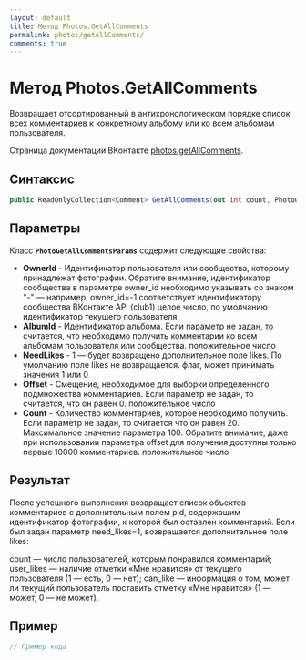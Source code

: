 ```yaml
---
layout: default
title: Метод Photos.GetAllComments
permalink: photos/getAllComments/
comments: true
---
```

# Метод Photos.GetAllComments
Возвращает отсортированный в антихронологическом порядке список всех комментариев к конкретному альбому или ко всем альбомам пользователя.

Страница документации ВКонтакте [photos.getAllComments](https://vk.com/dev/photos.getAllComments).
## Синтаксис
``` csharp
public ReadOnlyCollection<Comment> GetAllComments(out int count, PhotoGetAllCommentsParams @params)
```

## Параметры
Класс **`PhotoGetAllCommentsParams`** содержит следующие свойства:

+ **OwnerId** - Идентификатор пользователя или сообщества, которому принадлежат фотографии. Обратите внимание, идентификатор сообщества в параметре owner_id необходимо указывать со знаком "-" — например, owner_id=-1 соответствует идентификатору сообщества ВКонтакте API (club1)  целое число, по умолчанию идентификатор текущего пользователя
+ **AlbumId** - Идентификатор альбома. Если параметр не задан, то считается, что необходимо получить комментарии ко всем альбомам пользователя или сообщества. положительное число
+ **NeedLikes** - 1 — будет возвращено дополнительное поле likes. По умолчанию поле likes не возвращается. флаг, может принимать значения 1 или 0
+ **Offset** - Смещение, необходимое для выборки определенного подмножества комментариев. Если параметр не задан, то считается, что он равен 0. положительное число
+ **Count** - Количество комментариев, которое необходимо получить. Если параметр не задан, то считается что он равен 20. Максимальное значение параметра 100.  Обратите внимание, даже при использовании параметра offset для получения доступны только первые 10000 комментариев. положительное число

## Результат
После успешного выполнения возвращает список объектов комментариев с дополнительным полем pid, содержащим идентификатор фотографии, к которой был оставлен комментарий. 
Если был задан параметр need_likes=1, возвращается дополнительное поле likes: 

count — число пользователей, которым понравился комментарий; 
user_likes — наличие отметки «Мне нравится» от текущего пользователя 
(1 — есть, 0 — нет); 
can_like — информация о том, может ли текущий пользователь поставить отметку «Мне нравится» 
(1 — может, 0 — не может).

## Пример
``` csharp
// Пример кода
```
